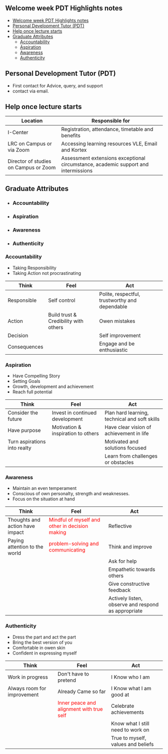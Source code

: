 ## Welcome week PDT Highlights notes
- [Welcome week PDT Highlights notes](#welcome-week-pdt-highlights-notes)
- [Personal Development Tutor (PDT)](#personal-development-tutor-pdt)
- [Help once lecture starts](#help-once-lecture-starts)
- [Graduate Attributes](#graduate-attributes)
  - [Accountability](#accountability)
  - [Aspiration](#aspiration)
  - [Awareness](#awareness)
  - [Authenticity](#authenticity)


## Personal Development Tutor (PDT)
- First contact for Advice, query, and support
- contact via email.
## Help once lecture starts
|  Location     | Responsible for |
----------------|-----------------
|  I-Center  |  Registration, attendance, timetable and benefits   | 
|  LRC on Campus or via Zoom  | Accessing learning resources VLE, Email and Kortex   | 
| Director of studies on Campus or Zoom | Assessment extensions exceptional circumstance, academic support and intermissions

## Graduate Attributes
- ### Accountability 
- ### Aspiration     
- ### Awareness   
- ### Authenticity 
### Accountability
- Taking Responsibility 
- Taking Action not procrastinating

|  Think        | Feel        | Act | 
|  -------------| -------------|------| 
|  Responsible  | Self control |Polite, respectful, trustworthy and dependable |
|  Action       | Build trust &  Credibility  with others|Owen mistakes| 
|  Decision     | | Self improvement | 
|  Consequences |  | Engage and be enthusiastic 

### Aspiration

- Have Compelling Story 
- Setting Goals
- Growth, development and achievement 
- Reach full potential

|  Think        | Feel        | Act | 
|  -------------| -------------|------| 
| Consider the future | Invest in continued development | Plan hard learning, technical and soft skills |
| Have purpose  |Motivation & inspiration to others | Have clear vision of achievement in life |
| Turn aspirations into realty ||Motivated and solutions focused |
| ||Learn from challenges or obstacles |
### Awareness
- Maintain an even temperament
- Conscious of own personalty, strength and weaknesses. 
- Focus on the  situation  at hand 

|  Think        | Feel        | Act | 
|  -------------| -------------|------| 
|Thoughts and action have impact| <span style="color:red"> Mindful of myself and other in decision making  </span>| Reflective 
|Paying attention to the world|  <span style="color:red"> problem-solving and  communicating  </span>|Think and improve
|||Ask for help|
|||Empathetic towards others |
|||Give constructive feedback |
|||Actively listen, observe and respond as appropriate  |
### Authenticity
- Dress the part and act the part
- Bring the best version of you
- Comfortable in owen skin
- Confident in expressing myself

|  Think        | Feel        | Act | 
|  -------------| -------------|------| 
| Work in progress | Don't have to pretend |I Know who I am|
| Always room for improvement | Already Came so far|I Know what I am good at  |
| | <span style="color:red ">Inner peace and alignment with true self|Celebrate achievements</span>|
| | |Know what I still need to work on|
| | |True to myself, values and beliefs|
